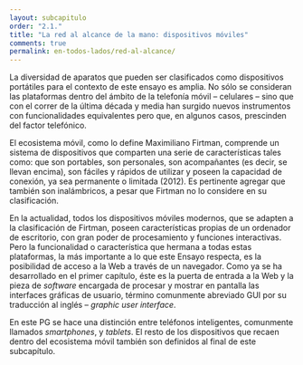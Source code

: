 ```yaml
---
layout: subcapitulo
order: "2.1."
title: "La red al alcance de la mano: dispositivos móviles"
comments: true
permalink: en-todos-lados/red-al-alcance/
---
```


La diversidad de aparatos que pueden ser clasificados como dispositivos portátiles para el contexto de este ensayo es amplia. No sólo se consideran las plataformas dentro del ámbito de la telefonía móvil – celulares – sino que con el correr de la última década y media han surgido nuevos instrumentos con funcionalidades equivalentes pero que, en algunos casos, prescinden del factor telefónico.

El ecosistema móvil, como lo define Maximiliano Firtman, comprende un sistema de dispositivos que comparten una serie de características tales como: que son portables, son personales, son acompañantes (es decir, se llevan encima), son fáciles y rápidos de utilizar y poseen la capacidad de conexión, ya sea permanente o limitada (2012). Es pertinente agregar que también son inalámbricos, a pesar que Firtman no lo considere en su clasificación.

En la actualidad, todos los dispositivos móviles modernos, que se adapten a la clasificación de Firtman, poseen características propias de un ordenador de escritorio, con gran poder de procesamiento y funciones interactivas. Pero la funcionalidad o característica que hermana a todas estas plataformas, la más importante a lo que este Ensayo respecta, es la posibilidad de acceso a la Web a través de un navegador. Como ya se ha desarrollado en el primer capítulo, éste es la puerta de entrada a la Web y la pieza de _software_ encargada de procesar y mostrar en pantalla las interfaces gráficas de usuario, término comunmente abreviado GUI por su traducción al inglés – _graphic user interface_.

En este PG se hace una distinción entre teléfonos inteligentes, comunmente llamados _smartphones_, y _tablets_. El resto de los dispositivos que recaen dentro del ecosistema móvil también son definidos al final de este subcapítulo.
